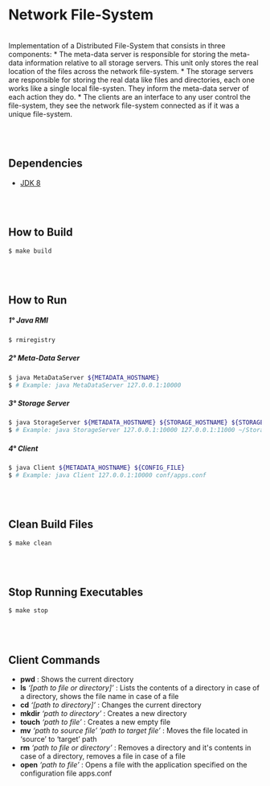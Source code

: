 # Network File-System

<br>
Implementation of a Distributed File-System that consists in three components:
* The meta-data server is responsible for storing the meta-data information relative to all storage servers. This unit only stores the real location of the files across the network file-system.
* The storage servers are responsible for storing the real data like files and directories, each one works like a single local file-systen. They inform the meta-data server of each action they do.
* The clients are an interface to any user control the file-system, they see the network file-system connected as if it was a unique file-system.


<br><br>
## Dependencies
- [JDK 8](https://docs.oracle.com/javase/8/docs/technotes/guides/install/linux_jdk.html)


<br><br>
## How to Build
```bash
$ make build
```


<br><br>
## How to Run

##### 1° Java RMI
```bash
$ rmiregistry
```

##### 2° Meta-Data Server
```bash
$ java MetaDataServer ${METADATA_HOSTNAME}
$ # Example: java MetaDataServer 127.0.0.1:10000
```

##### 3° Storage Server
```bash
$ java StorageServer ${METADATA_HOSTNAME} ${STORAGE_HOSTNAME} ${STORAGE_LOCAL_PATH} ${STORAGE_FILESYSTEM_PATH}
$ # Example: java StorageServer 127.0.0.1:10000 127.0.0.1:11000 ~/Storage /Storage
```

##### 4° Client
```bash
$ java Client ${METADATA_HOSTNAME} ${CONFIG_FILE}
$ # Example: java Client 127.0.0.1:10000 conf/apps.conf
```


<br><br>
## Clean Build Files
```bash
$ make clean
```


<br><br>
## Stop Running Executables
```bash
$ make stop
```


<br><br>
## Client Commands
- **pwd** : Shows the current directory
- **ls** *‘[path to file or directory]’* : Lists the contents of a directory in case of a directory, shows the file name in case of a file
- **cd** *‘[path to directory]’* : Changes the current directory
- **mkdir** *‘path to directory’* : Creates a new directory
- **touch** *‘path to file’* : Creates a new empty file
- **mv** *‘path to source file’* *‘path to target file’* : Moves the file located in ‘source’ to ‘target’ path
- **rm** *‘path to file or directory’* : Removes a directory and it's contents in case of a directory, removes a file in case of a file
- **open** *‘path to file’* : Opens a file with the application specified on the configuration file apps.conf
